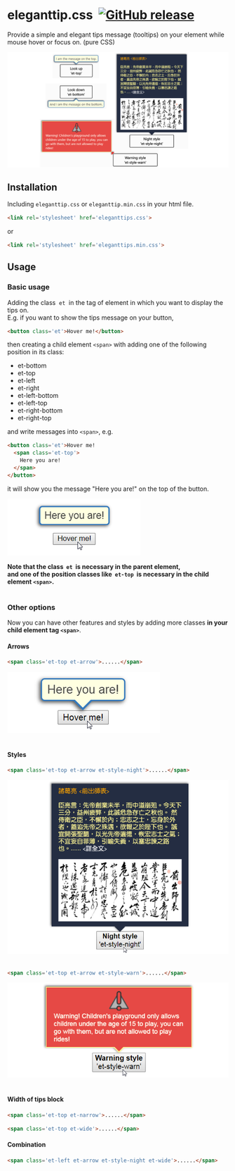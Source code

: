 # eleganttip.css&nbsp;&nbsp;[![GitHub release](https://img.shields.io/github/release/gw19/eleganttip.css.svg)](https://github.com/gw19/eleganttip.css/releases)
Provide a simple and elegant tips message (tooltips) on your element while mouse hover or focus on. (pure CSS)

![example_readme_title](examples/img/example_readme_title.png)

## Installation
Including `eleganttip.css` or `eleganttip.min.css` in your html file.<br>
```html
<link rel='stylesheet' href='eleganttips.css'>
```
or
```html
<link rel='stylesheet' href='eleganttips.min.css'>
```
## Usage
### Basic usage
Adding the class &nbsp;`et`&nbsp; in the tag of element in which you want to display the tips on.<br>
E.g. if you want to show the tips message on your button,<br>
```html
<button class='et'>Hover me!</button>
```
then creating a child element `<span>` with adding one of the following position in its class:
* et-bottom
* et-top
* et-left
* et-right
* et-left-bottom
* et-left-top
* et-right-bottom
* et-right-top
  
and write messages into `<span>`, e.g.
```html
<button class='et'>Hover me!
  <span class='et-top'>
    Here you are!
  </span>
</button>
```
it will show you the message "Here you are!" on the top of the button.

![example_readme_usage1](examples/img/example_readme_usage1.png)

**Note that the class &nbsp;`et`&nbsp; is necessary in the parent element,<br>
and one of the position classes like &nbsp;`et-top`&nbsp; is necessary in the child element `<span>`.**
<br>
<br>
### Other options
Now you can have other features and styles by adding more classes <b>in your child element tag `<span>`</b>.
  
#### Arrows
```html
<span class='et-top et-arrow'>......</span>
```
![example_readme_usage1](examples/img/example_readme_usage2.png)
<br>
<br>
#### Styles
```html
<span class='et-top et-arrow et-style-night'>......</span>
```
  
![example_readme_usage1](examples/img/example_readme_usage3.png)
<br>
<br>
```html
<span class='et-top et-arrow et-style-warn'>......</span>
```

![example_readme_usage1](examples/img/example_readme_usage4.png)
<br>
<br>
#### Width of tips block
```html
<span class='et-top et-narrow'>......</span>
```
```html
<span class='et-top et-wide'>......</span>
```
#### Combination
```html
<span class='et-left et-arrow et-style-night et-wide'>......</span>
```
